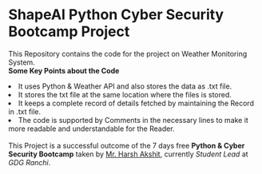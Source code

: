 # ShapeAI Python Cyber Security Bootcamp Project
This Repository contains the code for the project on Weather Monitoring System.<br>
<b>Some Key Points about the Code</b><br>
<li>It uses Python & Weather API and also stores the data as .txt file.
<li>It stores the txt file at the same location where the files is stored.<br>
<li>It keeps a complete record of details fetched by maintaining the Record in .txt file.
<li>The code is supported by Comments in the necessary lines to make it more readable and understandable for the Reader.<br>
<br>This Project is a successful outcome of the 7 days free <b>Python & Cyber Security Bootcamp</b> taken by 
  <u>Mr. Harsh Akshit</u>, currently <i>Student Lead</i> at <i>GDG Ranchi</i>.
